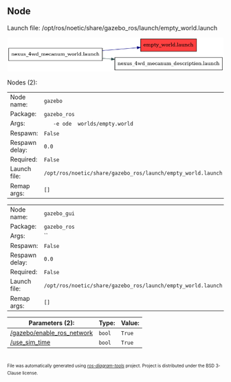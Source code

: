 <!--
File was automatically generated using 'ros-diagram-tools' project.
Project is distributed under the BSD 3-Clause license.
-->

## Node

Launch file: /opt/ros/noetic/share/gazebo_ros/launch/empty_world.launch

[![_opt_ros_noetic_share_gazebo_ros_launch_empty_world.launch_debug_0_gui_true_use_sim_time_true_headless_false_paused_false](_opt_ros_noetic_share_gazebo_ros_launch_empty_world.launch_debug_0_gui_true_use_sim_time_true_headless_false_paused_false.png "_opt_ros_noetic_share_gazebo_ros_launch_empty_world.launch_debug_0_gui_true_use_sim_time_true_headless_false_paused_false")](_opt_ros_noetic_share_gazebo_ros_launch_empty_world.launch_debug_0_gui_true_use_sim_time_true_headless_false_paused_false.png)


Nodes (2):

|     |     |
| --- | --- |
| Node name: | `gazebo` |
| Package: | `gazebo_ros` |
| Args: | `   -e ode  worlds/empty.world` |
| Respawn: | `False` |
| Respawn delay: | `0.0` |
| Required: | `False` |
| Launch file: | `/opt/ros/noetic/share/gazebo_ros/launch/empty_world.launch` |
| Remap args: | `[]` |

|     |     |
| --- | --- |
| Node name: | `gazebo_gui` |
| Package: | `gazebo_ros` |
| Args: | `` |
| Respawn: | `False` |
| Respawn delay: | `0.0` |
| Required: | `False` |
| Launch file: | `/opt/ros/noetic/share/gazebo_ros/launch/empty_world.launch` |
| Remap args: | `[]` |


| Parameters (2): | Type: | Value: |
| --------------- | ----- | ------ |
| [/gazebo/enable_ros_network](_gazebo_enable_ros_network.txt) | `bool` | `True` |
| [/use_sim_time](_use_sim_time.txt) | `bool` | `True` |

</br>
<font size="1">
File was automatically generated using <a href="https://github.com/anetczuk/ros-diagram-tools"><i>ros-diagram-tools</i></a> project.
Project is distributed under the BSD 3-Clause license.
</font>
